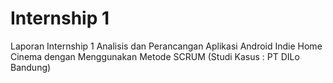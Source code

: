 # Internship 1
Laporan Internship 1
Analisis dan Perancangan Aplikasi Android Indie Home Cinema dengan Menggunakan Metode SCRUM (Studi Kasus : PT DILo Bandung)

